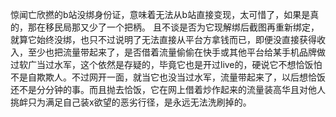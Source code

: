 惊闻亡欣撚的b站没绑身份证，意味着无法从b站直接变现，太可惜了，如果是真的，那在移民局那又少了一个把柄。
且不谈是否为它现解绑后截图再重新绑定，就算它始终没绑，也只不过说明了无法直接从平台方拿钱而已，即便没直接获得收入，至少也把流量带起来了，是否借着流量偷偷在快手或其他平台给某手机品牌做过软广当过水军，这个依然是存疑的，毕竟它也是开过live的，硬说它不想恰饭怕不是自欺欺人。不过网开一面，就当它也没当过水军，流量带起来了，以后想恰饭还不是分分钟的事。而且抛去恰饭，它在网上借着炒作起来的流量装高华且对他人挑衅只为满足自己装x欲望的恶劣行径，是永远无法洗刷掉的。
